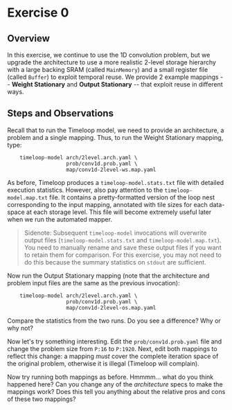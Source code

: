 Exercise 0
==========

## Overview

In this exercise, we continue to use the 1D convolution problem, but we upgrade the architecture to use a more realistic 2-level storage hierarchy with a large backing SRAM (called `MainMemory`) and a small register file (called `Buffer`) to exploit temporal reuse. We provide 2 example mappings -- **Weight Stationary** and **Output Stationary** -- that exploit reuse in different ways.

## Steps and Observations

Recall that to run the Timeloop model, we need to provide an architecture, a problem and a single mapping. Thus, to run the Weight Stationary mapping, type:

```
    timeloop-model arch/2level.arch.yaml \
                   prob/conv1d.prob.yaml \
                   map/conv1d-2level-ws.map.yaml
```

As before, Timeloop produces a `timeloop-model.stats.txt` file with detailed execution statistics. However, also pay attention to the `timeloop-model.map.txt` file. It contains a pretty-formatted version of the loop nest corresponding to the input mapping, annotated with tile sizes for each data-space at each storage level. This file will become extremely useful later when we run the automated mapper.

> Sidenote: Subsequent `timeloop-model` invocations will overwrite output files (`timeloop-model.stats.txt` and `timeloop-model.map.txt`). You need to manually rename and save these output files if you want to retain them for comparison. For this exercise, you may not need to do this because the summary statistics on `stdout` are sufficient.

Now run the Output Stationary mapping (note that the architecture and problem input files are the same as the previous invocation):

```
    timeloop-model arch/2level.arch.yaml \
                   prob/conv1d.prob.yaml \
                   map/conv1d-2level-os.map.yaml
```

Compare the statistics from the two runs. Do you see a difference? Why or why not?

Now let's try something interesting. Edit the `prob/conv1d.prob.yaml` file and change the problem size from `P:16` to `P:1920`. Next, edit both mappings to reflect this change: a mapping _must_ cover the complete iteration space of the original problem, otherwise it is illegal (Timeloop will complain).

Now try running both mappings as before. Hmmmm... what do you think happened here? Can you change any of the _architecture_ specs to make the mappings work? Does this tell you anything about the relative pros and cons of these two mappings?
